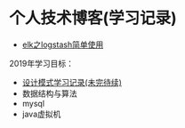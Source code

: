 # 个人技术博客(学习记录)

* [elk之logstash简单使用](https://github.com/lucky-zhao/blog/tree/master/20190527)

2019年学习目标：
* [设计模式学习记录(未完待续)](https://github.com/lucky-zhao/blog/tree/master/20190610)
* 数据结构与算法
* mysql
* java虚拟机